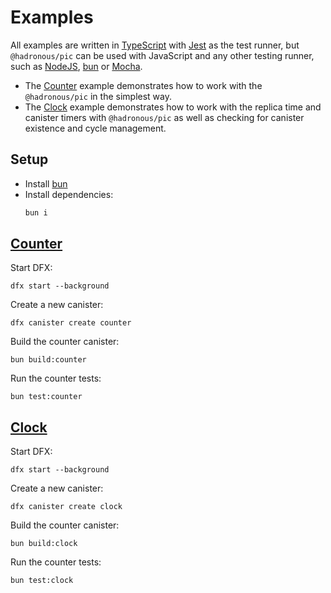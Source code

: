 # Examples

All examples are written in [TypeScript](https://www.typescriptlang.org/) with [Jest](https://jestjs.io/) as the test runner,
but `@hadronous/pic` can be used with JavaScript and any other testing runner, such as [NodeJS](https://nodejs.org/dist/latest-v20.x/docs/api/test.html), [bun](https://bun.sh/docs/cli/test) or [Mocha](https://mochajs.org/).

- The [Counter](https://github.com/hadronous/pic-js/tree/main/examples/counter) example demonstrates how to work with the `@hadronous/pic` in the simplest way.
- The [Clock](https://github.com/hadronous/pic-js/tree/main/examples/clock) example demonstrates how to work with the replica time and canister timers with `@hadronous/pic` as well as checking for canister existence and cycle management.

## Setup

- Install [bun](https://bun.sh/)
- Install dependencies:
  ```bash
  bun i
  ```

## [Counter](https://github.com/hadronous/pic-js/tree/main/examples/counter)

Start DFX:

```shell
dfx start --background
```

Create a new canister:

```shell
dfx canister create counter
```

Build the counter canister:

```shell
bun build:counter
```

Run the counter tests:

```shell
bun test:counter
```

## [Clock](https://github.com/hadronous/pic-js/tree/main/examples/clock)

Start DFX:

```shell
dfx start --background
```

Create a new canister:

```shell
dfx canister create clock
```

Build the counter canister:

```shell
bun build:clock
```

Run the counter tests:

```shell
bun test:clock
```
